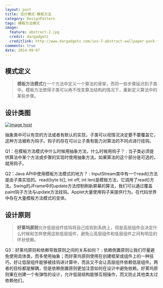 ```yaml
---
layout: post
title: 设计模式-模板方法
category: DesignPattern
tags: 模板方法模式
image:
  feature: abstract-2.jpg
  credit: dargadgetz
  creditlink: http://www.dargadgetz.com/ios-7-abstract-wallpaper-pack-for-iphone-5-and-ipod-touch-retina/
comments: true
date: 2014-09-07
---
```

模式定义
-----------
>**模板方法模式**在一个方法中定义一个算法的骨架，而将一些步骤延迟到子类中。模板方法使得子类可以再不改变算法结构的情况下，重新定义算法中的某些步骤。


设计类图
-----------
<a href="http://imgbox.com/iEmak8eY" target="_blank"><img src="http://6.t.imgbox.com/iEmak8eY.jpg" alt="image host"/></a>
<!-- more -->

抽象类中可以有空的方法或者有默认的实现，子类可以视情况决定要不要覆盖它，这种方法被称为钩子。钩子的存在可以让子类有能力对算法的不同点进行挂钩。

Q1：在模板方法模式中什么时候用抽象方法，什么时候用钩子？
: 当子类必须提供算法中某个方法或步骤的实现时使用抽象方法。如果算法的这个部分是可选的，就用钩子。

Q2：Java API中使用模板方法模式的地方？
: InputStream类中有一个read()方法是由子类实现的。read(byte b[], int off, int len)是模板方法，它调用了read()方法。Swing的JFrame中的update方法控制刷新屏幕的算法，我们可以通过覆盖paint钩子方法与update方法挂钩。Applet大量使用钩子来提供行为。在代码世界中存在大量模板方法模式的变体。

设计原则
-----------


>**好莱坞原则**允许低层组件挂钩将自己挂钩到系统上，但是高层组件会决定什么时候和怎样使用这些低层组件，避免让高层组件和低层组件之间有明显的环状依赖。

Q3：好莱坞原则和依赖导致原则之间的关系如何？
: 依赖倒置原则让我们尽量避免使用具体类，而多使用抽象；而好莱坞原则使用在创建框架或组件上的一种技巧，好让低层组件能够被挂钩进计算中，而且又不会让高层组件依赖低层组件。两者的目标都是解耦，但是依赖倒置原则更加注意如何在设计中避免依赖。好莱坞原则重在创建一个有弹性的设计，允许低层结构能够互相操作，而又防止其他类太过依赖他们。
